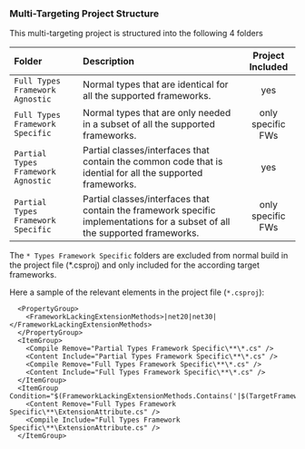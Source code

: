 ### Multi-Targeting Project Structure

This multi-targeting project is structured into the following 4 folders

| Folder                              | Description                                                                                                                  | Project Included  |
|:------------------------------------|:-----------------------------------------------------------------------------------------------------------------------------|:-----------------:|
| `Full Types Framework Agnostic`    | Normal types that are identical for all the supported frameworks.                                                            | yes               |
| `Full Types Framework Specific`    | Normal types that are only needed in a subset of all the supported frameworks.                                               | only specific FWs |
| `Partial Types Framework Agnostic` | Partial classes/interfaces that contain the common code that is idential for all the supported frameworks.                   | yes               |
| `Partial Types Framework Specific` | Partial classes/interfaces that contain the framework specific implementations for a subset of all the supported frameworks. | only specific FWs |

The `* Types Framework Specific` folders are excluded from normal build in the project file (*.csproj) and only included for the according target frameworks.

Here a sample of the relevant elements in the project file (`*.csproj`):

      <PropertyGroup>
        <FrameworkLackingExtensionMethods>|net20|net30|</FrameworkLackingExtensionMethods>
      </PropertyGroup>
      <ItemGroup>
        <Compile Remove="Partial Types Framework Specific\**\*.cs" />
        <Content Include="Partial Types Framework Specific\**\*.cs" />
        <Compile Remove="Full Types Framework Specific\**\*.cs" />
        <Content Include="Full Types Framework Specific\**\*.cs" />
      </ItemGroup>
      <ItemGroup Condition="$(FrameworkLackingExtensionMethods.Contains('|$(TargetFramework)|'))">
        <Content Remove="Full Types Framework Specific\**\ExtensionAttribute.cs" />
        <Compile Include="Full Types Framework Specific\**\ExtensionAttribute.cs" />
      </ItemGroup>
